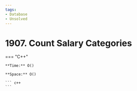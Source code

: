 ```yaml
---
tags:
- Database
- Unsolved
---
```



# 1907. Count Salary Categories

=== "C++"

    **Time:** O()

    **Space:** O()

    ``` c++
    ```